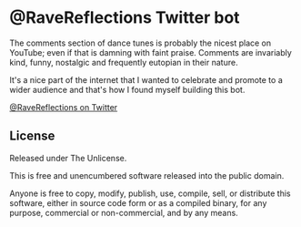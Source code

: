 # @RaveReflections Twitter bot

The comments section of dance tunes is probably the nicest place on YouTube; even if that is damning with faint praise. Comments are invariably kind, funny, nostalgic and frequently eutopian in their nature.

It's a nice part of the internet that I wanted to celebrate and promote to a wider audience and that's how I found myself building this bot.

[@RaveReflections on Twitter](https://twitter.com/ravereflections)

## License

Released under The Unlicense.

This is free and unencumbered software released into the public domain.

Anyone is free to copy, modify, publish, use, compile, sell, or distribute this software, either in source code form or as a compiled binary, for any purpose, commercial or non-commercial, and by any means.
